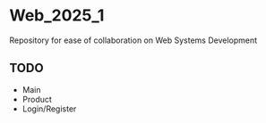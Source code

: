 # Web_2025_1
Repository for ease of collaboration on Web Systems Development

## TODO
- Main
- Product
- Login/Register
